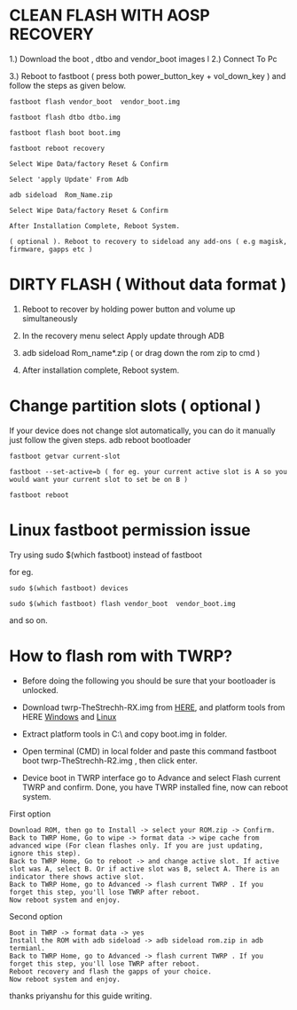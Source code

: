 # CLEAN FLASH WITH AOSP RECOVERY

1.) Download the boot , dtbo  and vendor_boot images  l
2.) Connect To Pc

3.) Reboot to fastboot  ( press  both power_button_key + vol_down_key ) and follow the steps as given below.

	fastboot flash vendor_boot  vendor_boot.img

	fastboot flash dtbo dtbo.img 

  	fastboot flash boot boot.img

	fastboot reboot recovery

	Select Wipe Data/factory Reset & Confirm

	Select 'apply Update' From Adb

	adb sideload  Rom_Name.zip

	Select Wipe Data/factory Reset & Confirm

	After Installation Complete, Reboot System.

	( optional ). Reboot to recovery to sideload any add-ons ( e.g magisk, firmware, gapps etc )



# DIRTY FLASH ( Without data format )

1. Reboot to recover by holding power button and volume up simultaneously

2. In the recovery menu select Apply update through ADB

3. adb sideload Rom_name*.zip ( or drag down the rom zip to cmd )

4. After installation complete, Reboot system.

# Change partition slots ( optional )

If your device does not change slot automatically, you can do it manually just follow the given steps.
	adb reboot bootloader

	fastboot getvar current-slot

	fastboot --set-active=b ( for eg. your current active slot is A so you would want your current slot to set be on B )

	fastboot reboot

 # Linux fastboot permission issue 

 Try using sudo $(which fastboot) instead of  fastboot 

for eg.

	sudo $(which fastboot) devices
	
 	sudo $(which fastboot) flash vendor_boot  vendor_boot.img
  
  and so on.


  #  How to flash rom with TWRP?

- Before doing the following you should be sure that your bootloader is unlocked.

- Download twrp-TheStrechh-RX.img from [HERE](https://sourceforge.net/projects/poco-x5-pro-roms/files/Twrp/twrp-TheStrechh-R2.img/download), and platform tools from HERE [Windows](https://dl.google.com/android/repository/platform-tools-latest-windows.zip) and [Linux](https://dl.google.com/android/repository/platform-tools-latest-linux.zip)

- Extract platform tools in C:\  and copy boot.img in folder.
- Open terminal (CMD) in local folder and paste this command fastboot boot twrp-TheStrechh-R2.img , then click enter.
- Device boot in TWRP interface go to Advance and select Flash current TWRP and confirm.
   Done, you have TWRP installed fine, now can reboot system.

First option

	Download ROM, then go to Install -> select your ROM.zip -> Confirm.
	Back to TWRP Home, Go to wipe -> format data -> wipe cache from advanced wipe (For clean flashes only. If you are just updating, ignore this step).
	Back to TWRP Home, Go to reboot -> and change active slot. If active slot was A, select B. Or if active slot was B, select A. There is an indicator there shows active slot.
	Back to TWRP Home, go to Advanced -> flash current TWRP . If you forget this step, you'll lose TWRP after reboot.
	Now reboot system and enjoy.

Second option

 	Boot in TWRP -> format data -> yes
	Install the ROM with adb sideload -> adb sideload rom.zip in adb termianl.
	Back to TWRP Home, go to Advanced -> flash current TWRP . If you forget this step, you'll lose TWRP after reboot.
	Reboot recovery and flash the gapps of your choice.
	Now reboot system and enjoy.

 thanks priyanshu for this guide writing.
